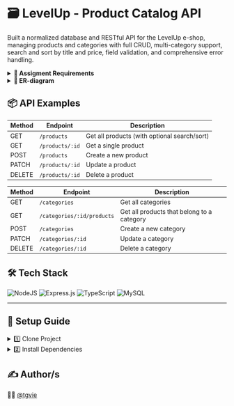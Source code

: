 # 🗃️ LevelUp - Product Catalog API
Built a normalized database and RESTful API for the LevelUp e-shop, managing products and categories with full CRUD, multi-category support, search and sort by title and price, field validation, and comprehensive error handling.

<details>
<summary><strong>🧾 Assigment Requirements</strong></summary>

- ER-diagram
- Products & categories relationship
- CRUD for both tables
- Search + Sort
- Validation
- Error handling
</details>

<details>
<summary><strong>📐 ER-diagram</strong></summary>

| 📐 |
| --- |
| ![diagram](sql/ER-diagram.png) |
</details>

## 📦 API Examples
| Method | Endpoint | Description |
| ------ | -------- | ----------- |
| GET | `/products` | Get all products (with optional search/sort) |
| GET | `/products/:id` | Get a single product |
| POST | `/products` | Create a new product |
| PATCH | `/products/:id` | Update a product |
| DELETE | `/products/:id` | Delete a product |

| Method | Endpoint | Description |
| ------ | -------- | ----------- |
| GET | `/categories` | Get all categories |
| GET | `/categories/:id/products` | Get all products that belong to a category |
| POST | `/categories` | Create a new category |
| PATCH | `/categories/:id` | Update a category |
| DELETE | `/categories/:id` | Delete a category |

## 🛠️ Tech Stack
![NodeJS](https://img.shields.io/badge/Node.js-6DA55F?style=flat&logo=node.js&logoColor=white)
![Express.js](https://img.shields.io/badge/Express.js-%23404d59.svg?logo=express&logoColor=%2361DAFB)
![TypeScript](https://img.shields.io/badge/TypeScript-%23007ACC.svg?style=flat&logo=typescript&logoColor=white)
![MySQL](https://img.shields.io/badge/MySQL-4479A1?logo=mysql&logoColor=fff)

<hr>

## 🔧 Setup Guide
<details>
<summary>1️⃣ Clone Project</summary>
  
```bash
git clone https://github.com/username/repo-name.git
cd repo-name
```
</details>

<details>
<summary>2️⃣ Install Dependencies</summary>
  
```bash
npm install
```
- 3️⃣ Import `levelup.sql` file into MySQL server
- 4️⃣ Configure the database connection inside `src/db.ts`
- 5️⃣ Start the dev server with: `npm run dev`
</details>
  
## ✍️ Author/s
🧑‍💻 [@tgvie](https://github.com/tgvie)

</div>
